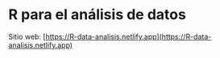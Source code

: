 
<!-- README.md is generated from README.qmd. Please edit that file -->

# R para el análisis de datos

Sitio web: [https://R-data-analisis.netlify.app](https://R-data-analisis.netlify.app)  
